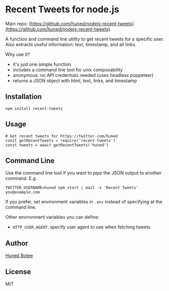 # Recent Tweets for node.js

Main repo: [https://github.com/huned/nodejs-recent-tweets](https://github.com/huned/nodejs-recent-tweets)

A function and command line utility to get recent tweets for a specific user.
Also extracts useful information: text, timestamp, and all links.

Why use it?

* it's just one simple function
* includes a command line tool for unix composability
* anonymous: no API credentials needed (uses headless puppeteer)
* returns a JSON object with html, text, links, and timestamp

## Installation

    npm install recent-tweets

## Usage

    # Get recent tweets for https://twitter.com/huned
    const getRecentTweets = require('recent-tweets')
    const tweets = await getRecentTweets('huned')

## Command Line

Use the command line tool if you want to pipe the JSON output to another
command. E.g.

    TWITTER_USERNAME=huned npm start | mail -s 'Recent Tweets' you@example.com

If you prefer, set environment variables in `.env` instead of specifying at the
command line.

Other environment variables you can define:

* `HTTP_USER_AGENT`: specify user agent to use when fetching tweets

## Author

[Huned Botee](https://github.com/huned)

## License

MIT
